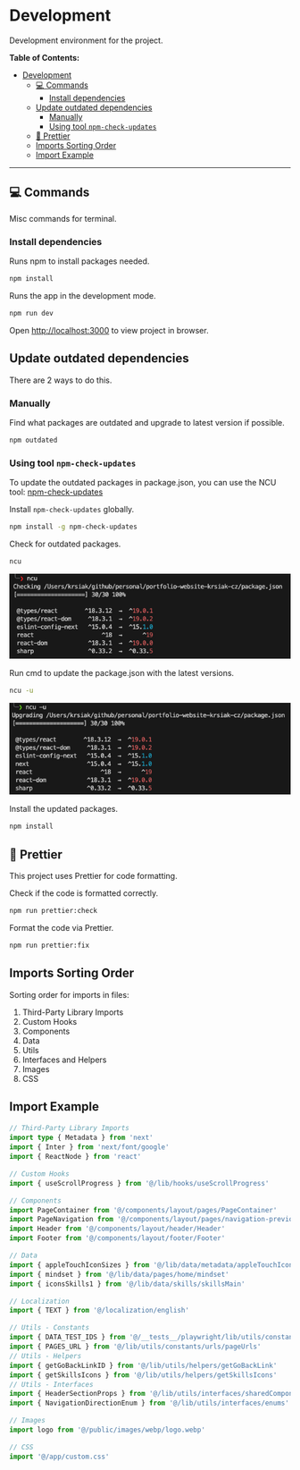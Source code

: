 # Development

Development environment for the project.

**Table of Contents:**

- [Development](#development)
  - [💻 Commands](#-commands)
    - [Install dependencies](#install-dependencies)
  - [Update outdated dependencies](#update-outdated-dependencies)
    - [Manually](#manually)
    - [Using tool `npm-check-updates`](#using-tool-npm-check-updates)
  - [💅 Prettier](#-prettier)
  - [Imports Sorting Order](#imports-sorting-order)
  - [Import Example](#import-example)

---

## 💻 Commands

Misc commands for terminal.

### Install dependencies

Runs npm to install packages needed.

```bash
npm install
```

Runs the app in the development mode.

```bash
npm run dev
```

Open [http://localhost:3000](http://localhost:3000) to view project in browser.

## Update outdated dependencies

There are 2 ways to do this.

### Manually

Find what packages are outdated and upgrade to latest version if possible.

```bash
npm outdated
```

### Using tool `npm-check-updates`

To update the outdated packages in package.json, you can use the NCU tool: [npm-check-updates](https://www.npmjs.com/package/npm-check-updates)

Install `npm-check-updates` globally.

```bash
npm install -g npm-check-updates
```

Check for outdated packages.

```bash
ncu
```

![ncu](/readme-images/npm-check-updates-checking.jpg)

Run cmd to update the package.json with the latest versions.

```bash
ncu -u
```

![ncu](/readme-images/npm-check-updates-upgrading.jpg)

Install the updated packages.

```bash
npm install
```

## 💅 Prettier

This project uses Prettier for code formatting.

Check if the code is formatted correctly.

```bash
npm run prettier:check
```

Format the code via Prettier.

```bash
npm run prettier:fix
```

## Imports Sorting Order

Sorting order for imports in files:

1. Third-Party Library Imports
2. Custom Hooks
3. Components
4. Data
5. Utils
6. Interfaces and Helpers
7. Images
8. CSS

## Import Example

```ts
// Third-Party Library Imports
import type { Metadata } from 'next'
import { Inter } from 'next/font/google'
import { ReactNode } from 'react'
```

```ts
// Custom Hooks
import { useScrollProgress } from '@/lib/hooks/useScrollProgress'
```

```ts
// Components
import PageContainer from '@/components/layout/pages/PageContainer'
import PageNavigation from '@/components/layout/pages/navigation-previous-next/PageNavigation'
import Header from '@/components/layout/header/Header'
import Footer from '@/components/layout/footer/Footer'
```

```ts
// Data
import { appleTouchIconSizes } from '@/lib/data/metadata/appleTouchIconSizes'
import { mindset } from '@/lib/data/pages/home/mindset'
import { iconsSkills1 } from '@/lib/data/skills/skillsMain'
```

```ts
// Localization
import { TEXT } from '@/localization/english'
```

```ts
// Utils - Constants
import { DATA_TEST_IDS } from '@/__tests__/playwright/lib/utils/constants/dataTestIds'
import { PAGES_URL } from '@/lib/utils/constants/urls/pageUrls'
// Utils - Helpers
import { getGoBackLinkID } from '@/lib/utils/helpers/getGoBackLink'
import { getSkillsIcons } from '@/lib/utils/helpers/getSkillsIcons'
// Utils - Interfaces
import { HeaderSectionProps } from '@/lib/utils/interfaces/sharedComponentProps'
import { NavigationDirectionEnum } from '@/lib/utils/interfaces/enums'
```

```ts
// Images
import logo from '@/public/images/webp/logo.webp'
```

```ts
// CSS
import '@/app/custom.css'
```
